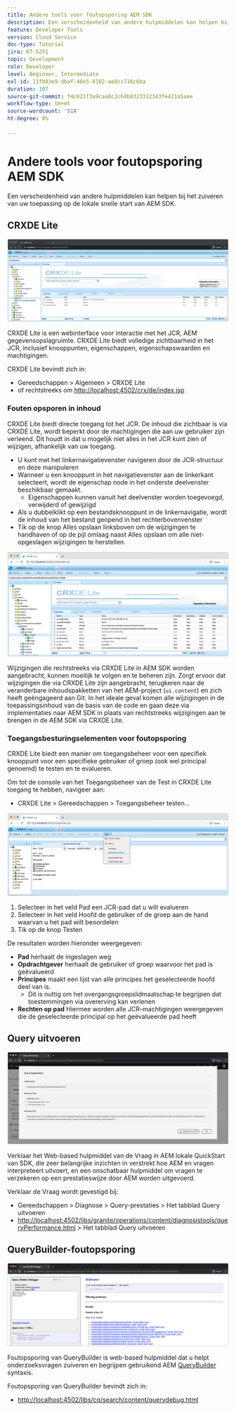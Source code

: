 ```yaml
---
title: Andere tools voor foutopsporing AEM SDK
description: Een verscheidenheid van andere hulpmiddelen kan helpen bij het zuiveren van de lokale snelle start van AEM SDK.
feature: Developer Tools
version: Cloud Service
doc-type: Tutorial
jira: KT-5251
topic: Development
role: Developer
level: Beginner, Intermediate
exl-id: 11fb83e9-dbaf-46e5-8102-ae8cc716c6ba
duration: 107
source-git-commit: f4c621f3a9caa8c2c64b8323312343fe421a5aee
workflow-type: tm+mt
source-wordcount: '514'
ht-degree: 0%

---
```


# Andere tools voor foutopsporing AEM SDK

Een verscheidenheid van andere hulpmiddelen kan helpen bij het zuiveren van uw toepassing op de lokale snelle start van AEM SDK.

## CRXDE Lite

![CRXDE Lite](./assets/other-tools/crxde-lite.png)

CRXDE Lite is een webinterface voor interactie met het JCR, AEM gegevensopslagruimte. CRXDE Lite biedt volledige zichtbaarheid in het JCR, inclusief knooppunten, eigenschappen, eigenschapswaarden en machtigingen.

CRXDE Lite bevindt zich in:

+ Gereedschappen > Algemeen > CRXDE Lite
+ of rechtstreeks om [http://localhost:4502/crx/de/index.jsp](http://localhost:4502/crx/de/index.jsp)

### Fouten opsporen in inhoud

CRXDE Lite biedt directe toegang tot het JCR. De inhoud die zichtbaar is via CRXDE Lite, wordt beperkt door de machtigingen die aan uw gebruiker zijn verleend. Dit houdt in dat u mogelijk niet alles in het JCR kunt zien of wijzigen, afhankelijk van uw toegang.

+ U kunt met het linkernavigatievenster navigeren door de JCR-structuur en deze manipuleren
+ Wanneer u een knooppunt in het navigatievenster aan de linkerkant selecteert, wordt de eigenschap node in het onderste deelvenster beschikbaar gemaakt.
   + Eigenschappen kunnen vanuit het deelvenster worden toegevoegd, verwijderd of gewijzigd
+ Als u dubbelklikt op een bestandsknooppunt in de linkernavigatie, wordt de inhoud van het bestand geopend in het rechterbovenvenster
+ Tik op de knop Alles opslaan linksboven om de wijzigingen te handhaven of op de pijl omlaag naast Alles opslaan om alle niet-opgeslagen wijzigingen te herstellen.

![CRXDE Lite - Fouten opsporen in inhoud](./assets/other-tools/crxde-lite__debugging-content.png)

Wijzigingen die rechtstreeks via CRXDE Lite in AEM SDK worden aangebracht, kunnen moeilijk te volgen en te beheren zijn. Zorgt ervoor dat wijzigingen die via CRXDE Lite zijn aangebracht, terugkeren naar de veranderbare inhoudspakketten van het AEM-project (`ui.content`) en zich heeft geëngageerd aan Git. In het ideale geval komen alle wijzigingen in de toepassingsinhoud van de basis van de code en gaan deze via implementaties naar AEM SDK in plaats van rechtstreeks wijzigingen aan te brengen in de AEM SDK via CRXDE Lite.

### Toegangsbesturingselementen voor foutopsporing

CRXDE Lite biedt een manier om toegangsbeheer voor een specifiek knooppunt voor een specifieke gebruiker of groep (ook wel principal genoemd) te testen en te evalueren.

Om tot de console van het Toegangsbeheer van de Test in CRXDE Lite toegang te hebben, navigeer aan:

+ CRXDE Lite > Gereedschappen > Toegangsbeheer testen...

![CRXDE Lite - Toegangscontrole testen](./assets/other-tools/crxde-lite__test-access-control.png)

1. Selecteer in het veld Pad een JCR-pad dat u wilt evalueren
1. Selecteer in het veld Hoofd de gebruiker of de groep aan de hand waarvan u het pad wilt beoordelen
1. Tik op de knop Testen

De resultaten worden hieronder weergegeven:

+ __Pad__ herhaalt de ingeslagen weg
+ __Opdrachtgever__ herhaalt de gebruiker of groep waarvoor het pad is geëvalueerd
+ __Principes__ maakt een lijst van alle principes het geselecteerde hoofd deel van is.
   + Dit is nuttig om het overgangsgroepslidmaatschap te begrijpen dat toestemmingen via overerving kan verlenen
+ __Rechten op pad__ Hiermee worden alle JCR-machtigingen weergegeven die de geselecteerde principal op het geëvalueerde pad heeft

## Query uitvoeren

![Query uitvoeren](./assets/other-tools/explain-query.png)

Verklaar het Web-based hulpmiddel van de Vraag in AEM lokale QuickStart van SDK, die zeer belangrijke inzichten in verstrekt hoe AEM en vragen interpreteert uitvoert, en een onschatbaar hulpmiddel om vragen te verzekeren op een prestatieswijze door AEM worden uitgevoerd.

Verklaar de Vraag wordt gevestigd bij:

+ Gereedschappen > Diagnose > Query-prestaties > Het tabblad Query uitvoeren
+ [http://localhost:4502/libs/granite/operations/content/diagnosistools/queryPerformance.html](http://localhost:4502/libs/granite/operations/content/diagnosistools/queryPerformance.html) > Het tabblad Query uitvoeren

## QueryBuilder-foutopsporing

![QueryBuilder-foutopsporing](./assets/other-tools/query-debugger.png)

Foutopsporing van QueryBuilder is web-based hulpmiddel dat u helpt onderzoeksvragen zuiveren en begrijpen gebruikend AEM [QueryBuilder](https://experienceleague.adobe.com/docs/experience-manager-65/developing/platform/query-builder/querybuilder-api.html) syntaxis.

Foutopsporing van QueryBuilder bevindt zich in:

+ [http://localhost:4502/libs/cq/search/content/querydebug.html](http://localhost:4502/libs/cq/search/content/querydebug.html)
